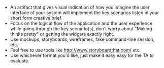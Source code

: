 - An artifact that gives visual indication of how you imagine the user interface of your system will implement the key scenarios listed in your short form creative brief.
- Focus on the logical flow of the application and the user experience while going through the key scenario(s), don't worry about "Making thinks pretty" or getting the widgets exactly right.
- Use mockups, storyboards, wireframes, fake command-line session, etc.
- Feel free to use tools like http://www.storyboardthat.com/ etc.
- Use whichever format you'd like, just make it easy easy for the TA to evaluate.

